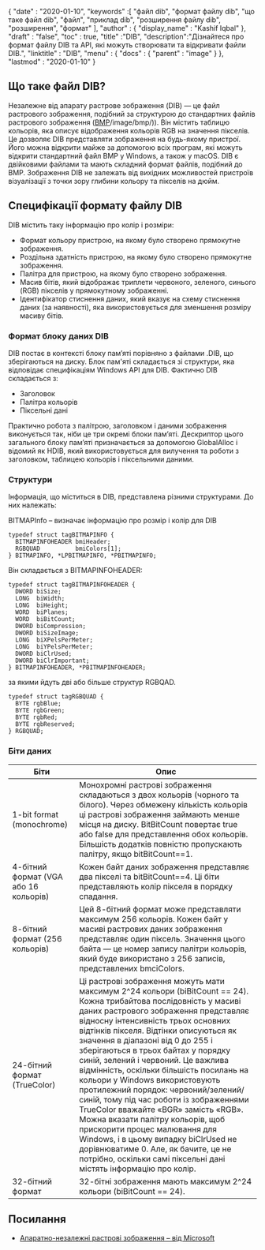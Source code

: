 {
  "date" : "2020-01-10",
  "keywords" :[ "файл dib", "формат файлу dib", "що таке файл dib", "файл", "приклад dib", "розширення файлу dib", "розширення", "формат" ],
  "author" : {
    "display_name" : "Kashif Iqbal"
},
  "draft" : "false",
  "toc" : true,
  "title" :"DIB",
  "description":"Дізнайтеся про формат файлу DIB та API, які можуть створювати та відкривати файли DIB.",
  "linktitle" : "DIB",
  "menu" : {
    "docs" : {
      "parent" : "image"
}
},
  "lastmod" : "2020-01-10"
}

## Що таке файл DIB?

Незалежне від апарату растрове зображення (DIB) — це файл растрового зображення, подібний за структурою до стандартних файлів растрового зображення ([BMP]()/image/bmp/)). Він містить таблицю кольорів, яка описує відображення кольорів RGB на значення пікселів. Це дозволяє DIB представляти зображення на будь-якому пристрої. Його можна відкрити майже за допомогою всіх програм, які можуть відкрити стандартний файл BMP у Windows, а також у macOS. DIB є двійковими файлами та мають складний формат файлів, подібний до BMP. Зображення DIB не залежать від вихідних можливостей пристроїв візуалізації з точки зору глибини кольору та пікселів на дюйм.

## Специфікації формату файлу DIB ##
DIB містить таку інформацію про колір і розміри:

* Формат кольору пристрою, на якому було створено прямокутне зображення.
* Роздільна здатність пристрою, на якому було створено прямокутне зображення.
* Палітра для пристрою, на якому було створено зображення.
* Масив бітів, який відображає триплети червоного, зеленого, синього (RGB) пікселів у прямокутному зображенні.
* Ідентифікатор стиснення даних, який вказує на схему стиснення даних (за наявності), яка використовується для зменшення розміру масиву бітів.

### Формат блоку даних DIB ###

DIB постає в контексті блоку пам’яті порівняно з файлами .DIB, що зберігаються на диску. Блок пам'яті складається зі структури, яка відповідає специфікаціям Windows API для DIB. Фактично DIB складається з:
* Заголовок
* Палітра кольорів
* Піксельні дані

Практично робота з палітрою, заголовком і даними зображення виконується так, ніби це три окремі блоки пам’яті. Дескриптор цього загального блоку пам’яті призначається за допомогою GlobalAlloc і відомий як HDIB, який використовується для вилучення та роботи з заголовком, таблицею кольорів і піксельними даними.

### Структури ###
Інформація, що міститься в DIB, представлена різними структурами. До них належать:

BITMAPInfo – визначає інформацію про розмір і колір для DIB
```
typedef struct tagBITMAPINFO {
  BITMAPINFOHEADER bmiHeader;
  RGBQUAD          bmiColors[1];
} BITMAPINFO, *LPBITMAPINFO, *PBITMAPINFO;
```
Він складається з BITMAPINFOHEADER:

```
typedef struct tagBITMAPINFOHEADER {
  DWORD biSize;
  LONG  biWidth;
  LONG  biHeight;
  WORD  biPlanes;
  WORD  biBitCount;
  DWORD biCompression;
  DWORD biSizeImage;
  LONG  biXPelsPerMeter;
  LONG  biYPelsPerMeter;
  DWORD biClrUsed;
  DWORD biClrImportant;
} BITMAPINFOHEADER, *PBITMAPINFOHEADER;
```
за якими йдуть дві або більше структур RGBQAD.

```
typedef struct tagRGBQUAD {
  BYTE rgbBlue;
  BYTE rgbGreen;
  BYTE rgbRed;
  BYTE rgbReserved;
} RGBQUAD;
```
### Біти даних ###
|Біти|Опис|
---|---|
|1-bit format (monochrome)|Монохромні растрові зображення складаються з двох кольорів (чорного та білого). Через обмежену кількість кольорів ці растрові зображення займають менше місця на диску. BitBitCount повертає true або false для представлення обох кольорів. Більшість додатків повністю пропускають палітру, якщо bitBitCount==1.
|4-бітний формат (VGA або 16 кольорів)|Кожен байт даних зображення представляє два пікселі та bitBitCount==4. Ці біти представляють колір пікселя в порядку спадання.
|8-бітний формат (256 кольорів)|Цей 8-бітний формат може представляти максимум 256 кольорів. Кожен байт у масиві растрових даних зображення представляє один піксель. Значення цього байта — це номер запису палітри кольорів, який буде використано з 256 записів, представлених bmciColors.
|24-бітний формат (TrueColor)|Ці растрові зображення можуть мати максимум 2^24 кольори (biBitCount == 24). Кожна трибайтова послідовність у масиві даних растрового зображення представляє відносну інтенсивність трьох основних відтінків пікселя. Відтінки описуються як значення в діапазоні від 0 до 255 і зберігаються в трьох байтах у порядку синій, зелений і червоний. Це важлива відмінність, оскільки більшість посилань на кольори у Windows використовують протилежний порядок: червоний/зелений/синій, тому під час роботи із зображеннями TrueColor вважайте «BGR» замість «RGB». Можна вказати палітру кольорів, щоб прискорити процес малювання для Windows, і в цьому випадку biClrUsed не дорівнюватиме 0. Але, як бачите, це не потрібно, оскільки самі піксельні дані містять інформацію про колір.
|32-бітний формат|32-бітні зображення мають максимум 2^24 кольори (biBitCount == 24).

## Посилання ##
* [Апаратно-незалежні растрові зображення – від Microsoft](https://learn.microsoft.com/en-us/windows/win32/gdi/device-independent-bitmaps)

